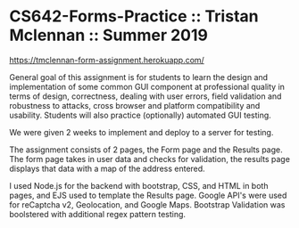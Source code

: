 # CS642-Forms-Practice :: Tristan Mclennan :: Summer 2019

https://tmclennan-form-assignment.herokuapp.com/

General goal of this assignment is for students to learn the design and implementation of some common GUI component at professional quality in terms of design, correctness, dealing with user errors, field validation and robustness to attacks, cross browser and platform compatibility and usability. Students will also practice (optionally) automated GUI testing.

We were given 2 weeks to implement and deploy to a server for testing. 

The assignment consists of 2 pages, the Form page and the Results page. The form page takes in user data and checks for validation, the results page displays that data with a map of the address entered. 

I used Node.js for the backend with bootstrap, CSS, and HTML in both pages, and EJS used to template the Results page.
Google API's were used for reCaptcha v2, Geolocation, and Google Maps. Bootstrap Validation was boolstered with additional regex pattern testing. 
